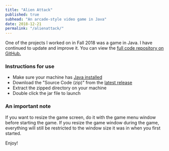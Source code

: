 ```yaml
---
title: "Alien Attack"
published: true
subhead: "An arcade-style video game in Java"
date: 2018-12-21
permalink: "/alienattack/"
---
```


One of the projects I worked on in Fall 2018 was a game in Java. 
I have continued to update and improve it. You can view the <a href="https://github.com/searri/Alien-Attack" target="_blank">full code repository on GitHub.</a>

### Instructions for use
- Make sure your machine has <a href="https://java.com/en/download/help/download_options.xml" target="_blank">Java installed</a>
- Download the "Source Code (zip)" from the <a href="https://github.com/searri/Alien-Attack/releases" target="_blank">latest release</a>
- Extract the zipped directory on your machine
- Double click the jar file to launch

### An important note
If you want to resize the game screen, do it with the game menu window before starting the game. If you resize the game window during the game, everything will still be restricted to the window size it was in when you first started.

Enjoy!